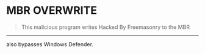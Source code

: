 # MBR OVERWRITE
> This malicious program writes Hacked By Freemasonry to the MBR
----------------------------------------------------------------
also bypasses Windows Defender.
